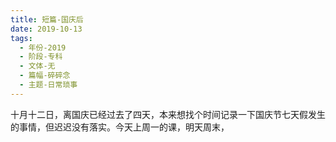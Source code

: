 ```yaml
---
title: 短篇-国庆后
date: 2019-10-13
tags:
  - 年份-2019
  - 阶段-专科
  - 文体-无
  - 篇幅-碎碎念
  - 主题-日常琐事
---
```


十月十二日，离国庆已经过去了四天，本来想找个时间记录一下国庆节七天假发生的事情，但迟迟没有落实。今天上周一的课，明天周末，
